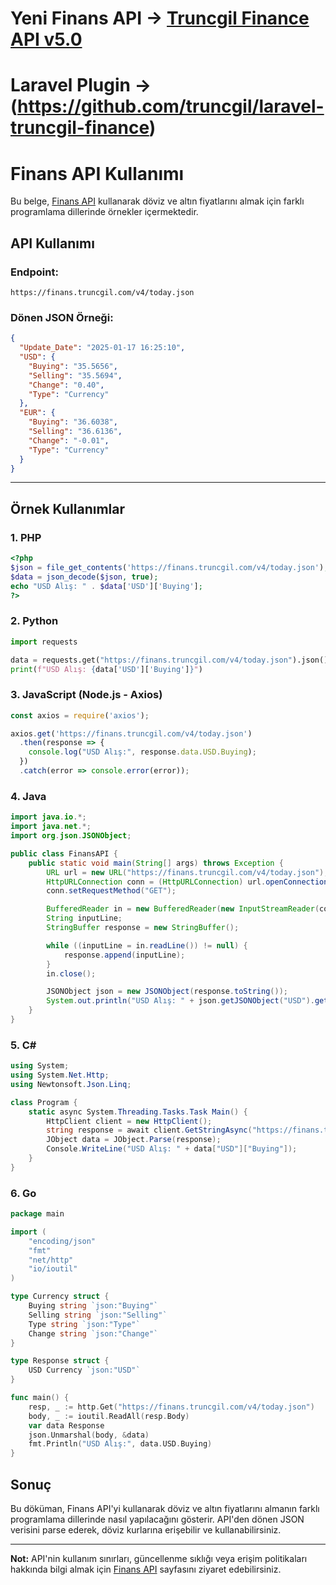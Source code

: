 # Yeni Finans API -> [Truncgil Finance API v5.0](https://finance.truncgil.com/)
# Laravel Plugin -> (https://github.com/truncgil/laravel-truncgil-finance)
# Finans API Kullanımı

Bu belge, [Finans API](https://finans.truncgil.com/v4/today.json) kullanarak döviz ve altın fiyatlarını almak için farklı programlama dillerinde örnekler içermektedir.

## API Kullanımı

### Endpoint:
```
https://finans.truncgil.com/v4/today.json
```

### Dönen JSON Örneği:
```json
{
  "Update_Date": "2025-01-17 16:25:10",
  "USD": {
    "Buying": "35.5656",
    "Selling": "35.5694",
    "Change": "0.40",
    "Type": "Currency"
  },
  "EUR": {
    "Buying": "36.6038",
    "Selling": "36.6136",
    "Change": "-0.01",
    "Type": "Currency"
  }
}
```

---

## Örnek Kullanımlar

### 1. PHP
```php
<?php
$json = file_get_contents('https://finans.truncgil.com/v4/today.json');
$data = json_decode($json, true);
echo "USD Alış: " . $data['USD']['Buying'];
?>
```

### 2. Python
```python
import requests

data = requests.get("https://finans.truncgil.com/v4/today.json").json()
print(f"USD Alış: {data['USD']['Buying']}")
```

### 3. JavaScript (Node.js - Axios)
```javascript
const axios = require('axios');

axios.get('https://finans.truncgil.com/v4/today.json')
  .then(response => {
    console.log("USD Alış:", response.data.USD.Buying);
  })
  .catch(error => console.error(error));
```

### 4. Java
```java
import java.io.*;
import java.net.*;
import org.json.JSONObject;

public class FinansAPI {
    public static void main(String[] args) throws Exception {
        URL url = new URL("https://finans.truncgil.com/v4/today.json");
        HttpURLConnection conn = (HttpURLConnection) url.openConnection();
        conn.setRequestMethod("GET");

        BufferedReader in = new BufferedReader(new InputStreamReader(conn.getInputStream()));
        String inputLine;
        StringBuffer response = new StringBuffer();

        while ((inputLine = in.readLine()) != null) {
            response.append(inputLine);
        }
        in.close();

        JSONObject json = new JSONObject(response.toString());
        System.out.println("USD Alış: " + json.getJSONObject("USD").getString("Buying"));
    }
}
```

### 5. C#
```csharp
using System;
using System.Net.Http;
using Newtonsoft.Json.Linq;

class Program {
    static async System.Threading.Tasks.Task Main() {
        HttpClient client = new HttpClient();
        string response = await client.GetStringAsync("https://finans.truncgil.com/v4/today.json");
        JObject data = JObject.Parse(response);
        Console.WriteLine("USD Alış: " + data["USD"]["Buying"]);
    }
}
```

### 6. Go
```go
package main

import (
    "encoding/json"
    "fmt"
    "net/http"
    "io/ioutil"
)

type Currency struct {
    Buying string `json:"Buying"`
    Selling string `json:"Selling"`
    Type string `json:"Type"`
    Change string `json:"Change"`
}

type Response struct {
    USD Currency `json:"USD"`
}

func main() {
    resp, _ := http.Get("https://finans.truncgil.com/v4/today.json")
    body, _ := ioutil.ReadAll(resp.Body)
    var data Response
    json.Unmarshal(body, &data)
    fmt.Println("USD Alış:", data.USD.Buying)
}
```

## Sonuç
Bu döküman, Finans API'yi kullanarak döviz ve altın fiyatlarını almanın farklı programlama dillerinde nasıl yapılacağını gösterir. API'den dönen JSON verisini parse ederek, döviz kurlarına erişebilir ve kullanabilirsiniz.

---

**Not:** API'nin kullanım sınırları, güncellenme sıklığı veya erişim politikaları hakkında bilgi almak için [Finans API](https://finans.truncgil.com/) sayfasını ziyaret edebilirsiniz.

